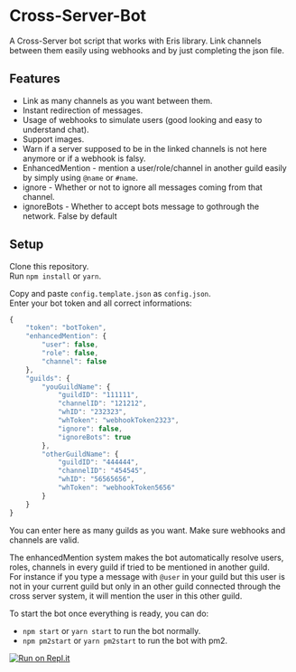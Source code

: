 # Cross-Server-Bot
A Cross-Server bot script that works with Eris library.
Link channels between them easily using webhooks and by just completing the json file.

## Features
  - Link as many channels as you want between them.
  - Instant redirection of messages.
  - Usage of webhooks to simulate users (good looking and easy to understand chat).
  - Support images.
  - Warn if a server supposed to be in the linked channels is not here anymore or if a webhook is falsy.
  - EnhancedMention - mention a user/role/channel in another guild easily by simply using `@name` or `#name`. 
  - ignore - Whether or not to ignore all messages coming from that channel.
  - ignoreBots - Whether to accept bots message to gothrough the network. False by default

## Setup
Clone this repository.  
Run `npm install` or `yarn`.  

Copy and paste `config.template.json` as `config.json`.  
Enter your bot token and all correct informations: 
```js
{
    "token": "botToken",
    "enhancedMention": {
        "user": false,
        "role": false,
        "channel": false
    },
    "guilds": {
        "youGuildName": {
            "guildID": "111111",
            "channelID": "121212",
            "whID": "232323",
            "whToken": "webhookToken2323",
            "ignore": false,
            "ignoreBots": true
        },
        "otherGuildName": {
            "guildID": "444444",
            "channelID": "454545",
            "whID": "56565656",
            "whToken": "webhookToken5656"
        }
    }
}
```
You can enter here as many guilds as you want. Make sure webhooks and channels are valid.  

The enhancedMention system makes the bot automatically resolve users, roles, channels in every guild if tried to be mentioned in another guild.  
For instance if you type a message with `@user` in your guild but this user is not in your current guild but only in an other guild connected through the cross server system, it will mention the user in this other guild.  

To start the bot once everything is ready, you can do: 
  - `npm start` or `yarn start` to run the bot normally.
  - `npm pm2start` or `yarn pm2start` to run the bot with pm2.

[![Run on Repl.it](https://repl.it/badge/github/Khaazz/Cross-Server-Bot)](https://repl.it/github/Khaazz/Cross-Server-Bot)